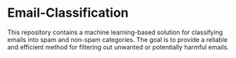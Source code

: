 # Email-Classification
This repository contains a machine learning-based solution for classifying emails into spam and non-spam categories. The goal is to provide a reliable and efficient method for filtering out unwanted or potentially harmful emails. 
